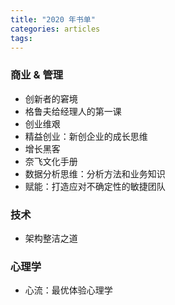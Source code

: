 ```yaml
---
title: "2020 年书单"
categories: articles
tags:
---
```


### 商业 & 管理

* 创新者的窘境
* 格鲁夫给经理人的第一课
* 创业维艰
* 精益创业：新创企业的成长思维
* 增长黑客
* 奈飞文化手册
* 数据分析思维：分析方法和业务知识
* 赋能：打造应对不确定性的敏捷团队

### 技术

* 架构整洁之道

### 心理学

* 心流：最优体验心理学
